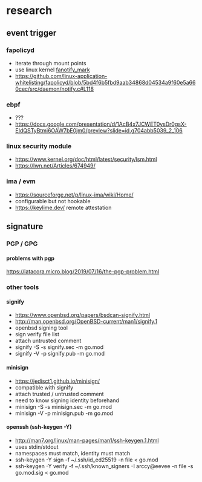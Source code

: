 # research

## event trigger

### fapolicyd

- iterate through mount points
- use linux kernel [fanotify_mark](http://man7.org/linux/man-pages/man2/fanotify_mark.2.html)
- https://github.com/linux-application-whitelisting/fapolicyd/blob/5bd4f6b5fbd9aab34868d04534a9f60e5a660cec/src/daemon/notify.c#L118

### ebpf

- ???
- https://docs.google.com/presentation/d/1AcB4x7JCWET0ysDr0gsX-EIdQSTyBtmi6OAW7bE0jm0/preview?slide=id.g704abb5039_2_106

### linux security module

- https://www.kernel.org/doc/html/latest/security/lsm.html
- https://lwn.net/Articles/674949/

### ima / evm

- https://sourceforge.net/p/linux-ima/wiki/Home/
- configurable but not hookable
- https://keylime.dev/ remote attestation

## signature

### PGP / GPG

#### problems with pgp

https://latacora.micro.blog/2019/07/16/the-pgp-problem.html

### other tools

#### signify

- https://www.openbsd.org/papers/bsdcan-signify.html
- http://man.openbsd.org/OpenBSD-current/man1/signify.1
- openbsd signing tool
- sign verify file list
- attach untrusted comment
- signify -S -s signify.sec -m go.mod
- signify -V -p signify.pub -m go.mod

#### minisign

- https://jedisct1.github.io/minisign/
- compatible with signify
- attach trusted / untrusted comment
- need to know signing identity beforehand
- minisign -S -s minisign.sec -m go.mod
- minisign -V -p minisign.pub -m go.mod

#### openssh (ssh-keygen -Y)

- http://man7.org/linux/man-pages/man1/ssh-keygen.1.html
- uses stdin/stdout
- namespaces must match, identity must match
- ssh-keygen -Y sign -f ~/.ssh/id_ed25519 -n file < go.mod
- ssh-keygen -Y verify -f ~/.ssh/known_signers -I arccy@eevee -n file -s go.mod.sig < go.mod

